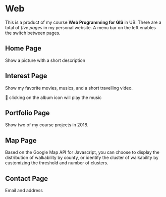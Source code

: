 # Web
This is a product of my course __Web Programming for GIS__ in UB. There are a total of _five pages_ in my personal website. A menu bar on the left enables the switch between pages.
## Home Page
Show a picture with a short description
## Interest Page
Show my favorite movies, musics, and a short travelling video. 

:musical_note: clicking on the album icon will play the music
## Portfolio Page
Show two of my course projcets in 2018.
## Map Page
Based on the Google Map API for Javascript, you can choose to display the distribution of walkability by county, or identify the cluster of walkability by customizing the threshold and number of clusters.
## Contact Page
Email and address
